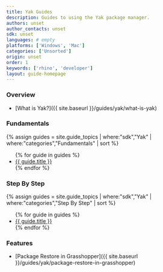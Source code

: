 ```yaml
---
title: Yak Guides
description: Guides to using the Yak package manager.
authors: unset
author_contacts: unset
sdk: unset
languages: # empty
platforms: ['Windows', 'Mac']
categories: ['Unsorted']
origin: unset
order: 1
keywords: ['rhino', 'developer']
layout: guide-homepage
---
```


### Overview

- [What is Yak?]({{ site.baseurl }}/guides/yak/what-is-yak)

### Fundamentals

{% assign guides = site.guide_topics | where:"sdk","Yak" | where:"categories","Fundamentals" | sort %}
<ul>
{% for guide in guides %}
  <li><a href="{{ guide.url | prepend: site.baseurl }}">{{ guide.title }}</a></li>
{% endfor %}
</ul>

### Step By Step

{% assign guides = site.guide_topics | where:"sdk","Yak" | where:"categories","Step By Step" | sort %}
<ul>
{% for guide in guides %}
  <li><a href="{{ guide.url | prepend: site.baseurl }}">{{ guide.title }}</a></li>
{% endfor %}
</ul>

### Features

- [Package Restore in Grasshopper]({{ site.baseurl }}/guides/yak/package-restore-in-grasshopper)
